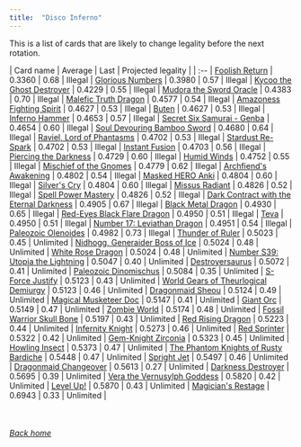 ```yaml
---
title:  "Disco Inferno"
---
```


This is a list of cards that are likely to change legality before the next rotation.

| Card name | Average | Last | Projected legality |
| :-- |
[Foolish Return](https://db.ygoprodeck.com/card/?search=Foolish%20Return) | 0.3360 | 0.68 | Illegal |
[Glorious Numbers](https://db.ygoprodeck.com/card/?search=Glorious%20Numbers) | 0.3980 | 0.57 | Illegal |
[Kycoo the Ghost Destroyer](https://db.ygoprodeck.com/card/?search=Kycoo%20the%20Ghost%20Destroyer) | 0.4229 | 0.55 | Illegal |
[Mudora the Sword Oracle](https://db.ygoprodeck.com/card/?search=Mudora%20the%20Sword%20Oracle) | 0.4383 | 0.70 | Illegal |
[Malefic Truth Dragon](https://db.ygoprodeck.com/card/?search=Malefic%20Truth%20Dragon) | 0.4577 | 0.54 | Illegal |
[Amazoness Fighting Spirit](https://db.ygoprodeck.com/card/?search=Amazoness%20Fighting%20Spirit) | 0.4627 | 0.53 | Illegal |
[Buten](https://db.ygoprodeck.com/card/?search=Buten) | 0.4627 | 0.53 | Illegal |
[Inferno Hammer](https://db.ygoprodeck.com/card/?search=Inferno%20Hammer) | 0.4653 | 0.57 | Illegal |
[Secret Six Samurai - Genba](https://db.ygoprodeck.com/card/?search=Secret%20Six%20Samurai%20-%20Genba) | 0.4654 | 0.60 | Illegal |
[Soul Devouring Bamboo Sword](https://db.ygoprodeck.com/card/?search=Soul%20Devouring%20Bamboo%20Sword) | 0.4680 | 0.64 | Illegal |
[Raviel, Lord of Phantasms](https://db.ygoprodeck.com/card/?search=Raviel,%20Lord%20of%20Phantasms) | 0.4702 | 0.53 | Illegal |
[Stardust Re-Spark](https://db.ygoprodeck.com/card/?search=Stardust%20Re-Spark) | 0.4702 | 0.53 | Illegal |
[Instant Fusion](https://db.ygoprodeck.com/card/?search=Instant%20Fusion) | 0.4703 | 0.56 | Illegal |
[Piercing the Darkness](https://db.ygoprodeck.com/card/?search=Piercing%20the%20Darkness) | 0.4729 | 0.60 | Illegal |
[Humid Winds](https://db.ygoprodeck.com/card/?search=Humid%20Winds) | 0.4752 | 0.55 | Illegal |
[Mischief of the Gnomes](https://db.ygoprodeck.com/card/?search=Mischief%20of%20the%20Gnomes) | 0.4779 | 0.62 | Illegal |
[Archfiend's Awakening](https://db.ygoprodeck.com/card/?search=Archfiend's%20Awakening) | 0.4802 | 0.54 | Illegal |
[Masked HERO Anki](https://db.ygoprodeck.com/card/?search=Masked%20HERO%20Anki) | 0.4804 | 0.60 | Illegal |
[Silver's Cry](https://db.ygoprodeck.com/card/?search=Silver's%20Cry) | 0.4804 | 0.60 | Illegal |
[Missus Radiant](https://db.ygoprodeck.com/card/?search=Missus%20Radiant) | 0.4826 | 0.52 | Illegal |
[Spell Power Mastery](https://db.ygoprodeck.com/card/?search=Spell%20Power%20Mastery) | 0.4826 | 0.52 | Illegal |
[Dark Contract with the Eternal Darkness](https://db.ygoprodeck.com/card/?search=Dark%20Contract%20with%20the%20Eternal%20Darkness) | 0.4905 | 0.67 | Illegal |
[Black Metal Dragon](https://db.ygoprodeck.com/card/?search=Black%20Metal%20Dragon) | 0.4930 | 0.65 | Illegal |
[Red-Eyes Black Flare Dragon](https://db.ygoprodeck.com/card/?search=Red-Eyes%20Black%20Flare%20Dragon) | 0.4950 | 0.51 | Illegal |
[Teva](https://db.ygoprodeck.com/card/?search=Teva) | 0.4950 | 0.51 | Illegal |
[Number 17: Leviathan Dragon](https://db.ygoprodeck.com/card/?search=Number%2017:%20Leviathan%20Dragon) | 0.4951 | 0.54 | Illegal |
[Paleozoic Olenoides](https://db.ygoprodeck.com/card/?search=Paleozoic%20Olenoides) | 0.4982 | 0.73 | Illegal |
[Thunder of Ruler](https://db.ygoprodeck.com/card/?search=Thunder%20of%20Ruler) | 0.5023 | 0.45 | Unlimited |
[Nidhogg, Generaider Boss of Ice](https://db.ygoprodeck.com/card/?search=Nidhogg,%20Generaider%20Boss%20of%20Ice) | 0.5024 | 0.48 | Unlimited |
[White Rose Dragon](https://db.ygoprodeck.com/card/?search=White%20Rose%20Dragon) | 0.5024 | 0.48 | Unlimited |
[Number S39: Utopia the Lightning](https://db.ygoprodeck.com/card/?search=Number%20S39:%20Utopia%20the%20Lightning) | 0.5047 | 0.40 | Unlimited |
[Destroyersaurus](https://db.ygoprodeck.com/card/?search=Destroyersaurus) | 0.5072 | 0.41 | Unlimited |
[Paleozoic Dinomischus](https://db.ygoprodeck.com/card/?search=Paleozoic%20Dinomischus) | 0.5084 | 0.35 | Unlimited |
[S-Force Justify](https://db.ygoprodeck.com/card/?search=S-Force%20Justify) | 0.5123 | 0.43 | Unlimited |
[World Gears of Theurlogical Demiurgy](https://db.ygoprodeck.com/card/?search=World%20Gears%20of%20Theurlogical%20Demiurgy) | 0.5123 | 0.46 | Unlimited |
[Dragonmaid Sheou](https://db.ygoprodeck.com/card/?search=Dragonmaid%20Sheou) | 0.5124 | 0.49 | Unlimited |
[Magical Musketeer Doc](https://db.ygoprodeck.com/card/?search=Magical%20Musketeer%20Doc) | 0.5147 | 0.41 | Unlimited |
[Giant Orc](https://db.ygoprodeck.com/card/?search=Giant%20Orc) | 0.5149 | 0.47 | Unlimited |
[Zombie World](https://db.ygoprodeck.com/card/?search=Zombie%20World) | 0.5174 | 0.48 | Unlimited |
[Fossil Warrior Skull Bone](https://db.ygoprodeck.com/card/?search=Fossil%20Warrior%20Skull%20Bone) | 0.5197 | 0.43 | Unlimited |
[Red Rising Dragon](https://db.ygoprodeck.com/card/?search=Red%20Rising%20Dragon) | 0.5223 | 0.44 | Unlimited |
[Infernity Knight](https://db.ygoprodeck.com/card/?search=Infernity%20Knight) | 0.5273 | 0.46 | Unlimited |
[Red Sprinter](https://db.ygoprodeck.com/card/?search=Red%20Sprinter) | 0.5322 | 0.42 | Unlimited |
[Gem-Knight Zirconia](https://db.ygoprodeck.com/card/?search=Gem-Knight%20Zirconia) | 0.5323 | 0.45 | Unlimited |
[Howling Insect](https://db.ygoprodeck.com/card/?search=Howling%20Insect) | 0.5373 | 0.47 | Unlimited |
[The Phantom Knights of Rusty Bardiche](https://db.ygoprodeck.com/card/?search=The%20Phantom%20Knights%20of%20Rusty%20Bardiche) | 0.5448 | 0.47 | Unlimited |
[Spright Jet](https://db.ygoprodeck.com/card/?search=Spright%20Jet) | 0.5497 | 0.46 | Unlimited |
[Dragonmaid Changeover](https://db.ygoprodeck.com/card/?search=Dragonmaid%20Changeover) | 0.5613 | 0.27 | Unlimited |
[Darkness Destroyer](https://db.ygoprodeck.com/card/?search=Darkness%20Destroyer) | 0.5695 | 0.39 | Unlimited |
[Vera the Vernusylph Goddess](https://db.ygoprodeck.com/card/?search=Vera%20the%20Vernusylph%20Goddess) | 0.5820 | 0.42 | Unlimited |
[Level Up!](https://db.ygoprodeck.com/card/?search=Level%20Up!) | 0.5870 | 0.43 | Unlimited |
[Magician's Restage](https://db.ygoprodeck.com/card/?search=Magician's%20Restage) | 0.6943 | 0.33 | Unlimited |

<br>

###### [Back home](index)